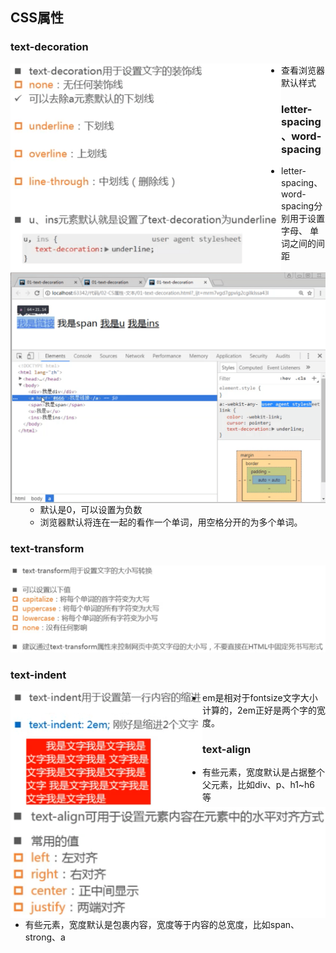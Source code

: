 ## CSS属性

### text-decoration

<img src="images/image-20211109171743269.png" alt="image-20211109171743269" style="zoom:50%;float:left" />

<img src="images/image-20211109172054126.png" alt="image-20211109172054126" style="zoom:50%;float:left" />

- 查看浏览器默认样式

### letter-spacing、word-spacing

- letter-spacing、 word-spacing分别用于设置字母、 单词之间的间距
  - 默认是0，可以设置为负数
  - 浏览器默认将连在一起的看作一个单词，用空格分开的为多个单词。

### text-transform

![image-20211109172646832](images/image-20211109172646832.png)

### text-indent

<img src="images/image-20211109173332476.png" alt="image-20211109173332476" style="zoom: 50%;float:left" />

- em是相对于fontsize文字大小计算的，2em正好是两个字的宽度。

### text-align

<img src="images/image-20211109173712349.png" alt="image-20211109173712349" style="zoom:50%;float:left" />

- 有些元素，宽度默认是占据整个父元素，比如div、p、h1~h6 等
- 有些元素，宽度默认是包裹内容，宽度等于内容的总宽度，比如span、 strong、a